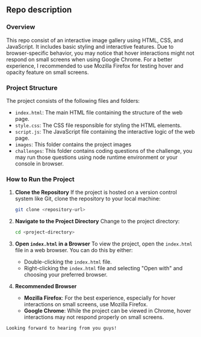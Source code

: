 ## Repo description

### Overview

This repo consist of an interactive image gallery using HTML, CSS, and JavaScript. It includes basic styling and interactive features. Due to browser-specific behavior, you may notice that hover interactions might not respond on small screens when using Google Chrome. For a better experience, I recommended to use Mozilla Firefox for testing hover and opacity feature on small screens.

### Project Structure

The project consists of the following files and folders:

- `index.html`: The main HTML file containing the structure of the web page.
- `style.css`: The CSS file responsible for styling the HTML elements.
- `script.js`: The JavaScript file containing the interactive logic of the web page.
- `images`: This folder contains the project images
- `challenges`: This folder contains coding questions of the challenge, you may run those questions using node runtime environment or your console in browser.

### How to Run the Project

1. **Clone the Repository**
   If the project is hosted on a version control system like Git, clone the repository to your local machine:

   ```sh
   git clone <repository-url>
   ```

2. **Navigate to the Project Directory**
   Change to the project directory:

   ```sh
   cd <project-directory>
   ```

3. **Open `index.html` in a Browser**
   To view the project, open the `index.html` file in a web browser. You can do this by either:

   - Double-clicking the `index.html` file.
   - Right-clicking the `index.html` file and selecting "Open with" and choosing your preferred browser.

4. **Recommended Browser**
   - **Mozilla Firefox**: For the best experience, especially for hover interactions on small screens, use Mozilla Firefox.
   - **Google Chrome**: While the project can be viewed in Chrome, hover interactions may not respond properly on small screens.

`Looking forward to hearing from you guys!`
